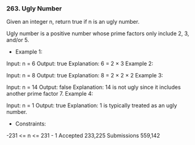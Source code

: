 ### 263. Ugly Number

Given an integer n, return true if n is an ugly number.

Ugly number is a positive number whose prime factors only include 2, 3, and/or 5.

 

- Example 1:

Input: n = 6
Output: true
Explanation: 6 = 2 × 3
Example 2:

Input: n = 8
Output: true
Explanation: 8 = 2 × 2 × 2
Example 3:

Input: n = 14
Output: false
Explanation: 14 is not ugly since it includes another prime factor 7.
Example 4:

Input: n = 1
Output: true
Explanation: 1 is typically treated as an ugly number.
 

- Constraints:

-231 <= n <= 231 - 1
Accepted
233,225
Submissions
559,142